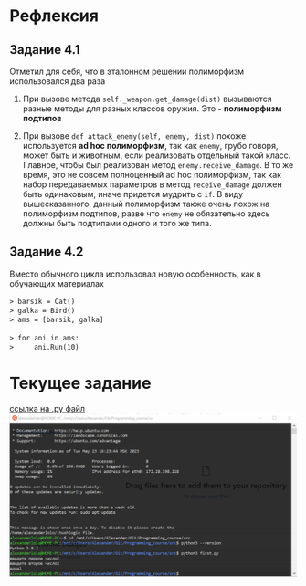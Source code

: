 # Рефлексия
## Задание 4.1

Отметил для себя, что в эталонном решении полиморфизм использовался два раза
1. При вызове метода `self._weapon.get_damage(dist)` вызываются разные методы для разных классов оружия. Это - **полиморфизм подтипов**

2. При вызове `def attack_enemy(self, enemy, dist)` похоже используется **ad hoc полиморфизм**, так как `enemy`, грубо говоря, может быть и животным, если реализовать отдельный такой класс. Главное, чтобы был реализован метод `enemy.receive_damage`. В то же время, это не совсем полноценный ad hoc полиморфизм, так как набор передаваемых параметров в метод `receive_damage` должен быть одинаковым, иначе придется мудрить с `if`. В виду вышесказанного, данный полиморфизм также очень похож на полиморфизм подтипов, разве что `enemy` не обязательно здесь должны быть подтипами одного и того же типа.

## Задание 4.2

Вместо обычного цикла использовал новую особенность, как в обучающих материалах

```
> barsik = Cat()
> galka = Bird()
> ams = [barsik, galka]

> for ani in ams:
>     ani.Run(10)
```
# Текущее задание
[ссылка на .py файл](first.py)
![](/Images/firstimage.png)
